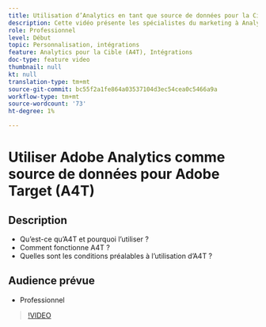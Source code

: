 ```yaml
---
title: Utilisation d’Analytics en tant que source de données pour la Cible (A4T)
description: Cette vidéo présente les spécialistes du marketing à Analytics pour la Cible (A4T).
role: Professionnel
level: Début
topic: Personnalisation, intégrations
feature: Analytics pour la Cible (A4T), Intégrations
doc-type: feature video
thumbnail: null
kt: null
translation-type: tm+mt
source-git-commit: bc55f2a1fe864a03537104d3ec54cea0c5466a9a
workflow-type: tm+mt
source-wordcount: '73'
ht-degree: 1%

---
```



# Utiliser Adobe Analytics comme source de données pour Adobe Target (A4T)

## Description

* Qu’est-ce qu’A4T et pourquoi l’utiliser ?
* Comment fonctionne A4T ?
* Quelles sont les conditions préalables à l’utilisation d’A4T ?

## Audience prévue

* Professionnel

>[!VIDEO](https://video.tv.adobe.com/v/17384/?quality=12)
